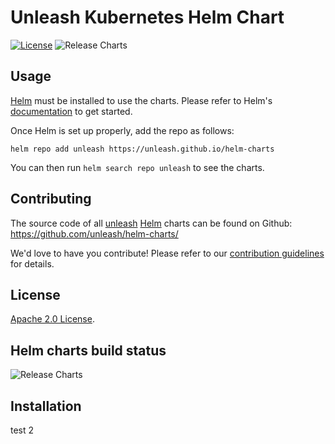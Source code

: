 # Unleash Kubernetes Helm Chart

[![License](https://img.shields.io/badge/License-Apache%202.0-blue.svg)](https://opensource.org/licenses/Apache-2.0) ![Release Charts](https://github.com/unleash/helm-charts/workflows/Release%20Charts/badge.svg?branch=main)

## Usage

[Helm](https://helm.sh) must be installed to use the charts.
Please refer to Helm's [documentation](https://helm.sh/docs/) to get started.

Once Helm is set up properly, add the repo as follows:

```console
helm repo add unleash https://unleash.github.io/helm-charts
```

You can then run `helm search repo unleash` to see the charts.

## Contributing

The source code of all [unleash](https://unleash.github.io/) [Helm](https://helm.sh) charts can be found on Github: <https://github.com/unleash/helm-charts/>

<!-- Keep full URL links to repo files because this README syncs from main to gh-pages.  -->

We'd love to have you contribute! Please refer to our [contribution guidelines](https://github.com/unleash/helm-charts/blob/main/CONTRIBUTING.md) for details.

## License

<!-- Keep full URL links to repo files because this README syncs from main to gh-pages.  -->

[Apache 2.0 License](https://github.com/unleash/helm-charts/blob/main/LICENSE).

## Helm charts build status

![Release Charts](https://github.com/unleash/helm-charts/workflows/Release%20Charts/badge.svg?branch=main)

## Installation

test 2
